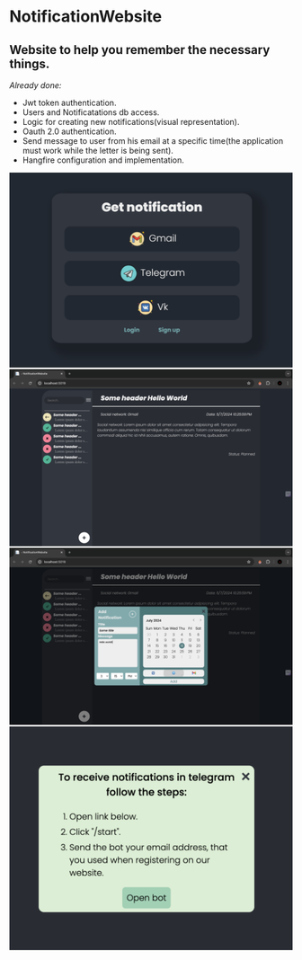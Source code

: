 # NotificationWebsite
## Website to help you remember the necessary things.

_Already done:_
* Jwt token authentication.
* Users and Notificatations db access.
* Logic for creating new notifications(visual representation).
* Oauth 2.0 authentication.
* Send message to user from his email at a specific time(the application must work while the letter is being sent).
* Hangfire configuration and implementation.

![WebsitePreview](https://github.com/sweeppy/NotificationWebSite/blob/main/README_images/homePage.png)
![WebsitePreview](https://github.com/sweeppy/NotificationWebSite/blob/main/README_images/main.png)
![WebsitePreview](https://github.com/sweeppy/NotificationWebSite/blob/main/README_images/addNotification.png)
![WebsitePreview](https://github.com/sweeppy/NotificationWebSite/blob/main/README_images/telegramModalWindow.png)
